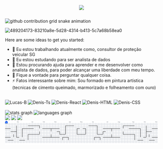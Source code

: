 <h1 align="center">
    <img src="https://readme-typing-svg.herokuapp.com/?font=Righteous&size=35&center=true&vCenter=true&width=500&height=70&duration=4500&lines=Olá;\(O.O)/Bem+Vindo;+Sou+Lucas+benevides;" 
        />
</h1>

<picture align="center">
  <source media="(prefers-color-scheme: dark)" srcset="https://raw.githubusercontent.com/h3L4stL1f3/Th3L4stL1f3/output/github-contribution-grid-snake-dark.svg">
  <source media="(prefers-color-scheme: light)" srcset="https://raw.githubusercontent.com/h3L4stL1f3/Th3L4stL1f3/output/github-contribution-grid-snake-dark.svg">
  <img align="center" alt="github contribution grid snake animation" src="https://raw.githubusercontent.com/h3L4stL1f3/Th3L4stL1f3/output/github-contribution-grid-snake.svg">
</picture>


![489204173-83210a8e-5d28-4314-b413-5c7a68b58ea0](https://github.com/user-attachments/assets/5c657fd2-85d2-40f9-a72e-1937fb74afac)


Here are some ideas to get you started:

- 🔭 Eu estou trabalhando atualmente como, consultor de proteção veicular SG
- 🌱 Eu estou estudando para ser analista de dados
- 🤔 Estou procurando ajuda para aprender e me desenvolver como analista de dados, para poder alcançar uma liberdade com meu tempo.
- 💬 Fique a vontade para perguntar qualquer coisa.
- ⚡ Fatos interessante sobre mim: Sou formado em pintura artistica (tecnicas de cimento queimado, marmorizado e folheamento com ouro)


<div style="display: inline_block"><br>
  <img align="center" alt="Lucas-B" height="50" width="60" src="https://cdn.jsdelivr.net/gh/devicons/devicon@latest/icons/python/python-original-wordmark.svg">
    
  <img align="center" alt="Denis-Ts" height="50" width="60" src="https://cdn.jsdelivr.net/gh/devicons/devicon@latest/icons/mysql/mysql-original-wordmark.svg">
  
  <img align="center" alt="Denis-React" height="50" width="60" src="https://cdn.jsdelivr.net/gh/devicons/devicon@latest/icons/streamlit/streamlit-original-wordmark.svg">
  
  <img align="center" alt="Denis-HTML" height="50" width="60" src="https://cdn.jsdelivr.net/gh/devicons/devicon@latest/icons/vscode/vscode-original-wordmark.svg">
  
  <img align="center" alt="Denis-CSS" height="50" width="60" src="https://cdn.jsdelivr.net/gh/devicons/devicon@latest/icons/pandas/pandas-original-wordmark.svg">
  
</div>

<br clear="both">

<div align="left">
  <img src="https://github-readme-stats.vercel.app/api?username=Th3L4stL1f3&hide_title=false&hide_rank=false&show_icons=true&include_all_commits=true&count_private=true&disable_animations=false&theme=tokyonight&locale=en&hide_border=false&order=1" height="150" alt="stats graph"  />
  <img src="https://github-readme-stats.vercel.app/api/top-langs?username=Th3L4stL1f3&locale=en&hide_title=false&layout=compact&card_width=320&langs_count=5&theme=tokyonight&hide_border=true&order=2" height="150" alt="languages graph"  />
</div>

<div>
  <a href="" target="_blank"><img src="https://img.shields.io/badge/YouTube-FF0000?style=for-the-badge&logo=youtube&logoColor=white" target="_blank"></a>
  <a href="https://www.instagram.com/lucasazin/" target="_blank"><img src="https://img.shields.io/badge/-Instagram-%23E4405F?style=for-the-badge&logo=instagram&logoColor=white" target="_blank"></a>
  <a href="https://www.linkedin.com/in/lucas-benevides-115988183/" target="_blank"><img src="https://img.shields.io/badge/-LinkedIn-%230077B5?style=for-the-badge&logo=linkedin&logoColor=white" target="_blank"></a>   

</div>

<picture>
  <source media="(prefers-color-scheme: dark)" srcset="https://raw.githubusercontent.com/Th3L4stL1f3/Th3L4stL1f3/output/pacman-contribution-graph-dark.svg">
  <source media="(prefers-color-scheme: light)" srcset="https://raw.githubusercontent.com/Th3L4stL1f3/Th3L4stL1f3/output/pacman-contribution-graph.svg">
  <img alt="pacman contribution graph" src="https://raw.githubusercontent.com/Th3L4stL1f3/Th3L4stL1f3/output/pacman-contribution-graph.svg">
</picture>
